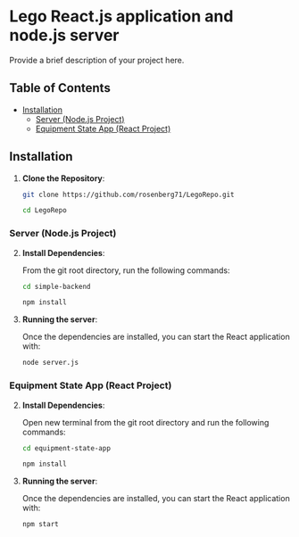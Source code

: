 # Lego React.js application and node.js server

Provide a brief description of your project here.

## Table of Contents

- [Installation](#installation)
  - [Server (Node.js Project)](#server-nodejs-project)
  - [Equipment State App (React Project)](#equipment-state-app-react-project)

## Installation
1. **Clone the Repository**:
    ```bash
    git clone https://github.com/rosenberg71/LegoRepo.git

    cd LegoRepo
### Server (Node.js Project)


2. **Install Dependencies**:

   From the git root directory, run the following commands:

   ```bash
   cd simple-backend

   npm install

3. **Running the server**:

   Once the dependencies are installed, you can start the React application with:

   ```bash
   node server.js

### Equipment State App (React Project)

2. **Install Dependencies**:

   Open new terminal from the git root directory and run the following commands:

   ```bash
   cd equipment-state-app

   npm install

3. **Running the server**:

   Once the dependencies are installed, you can start the React application with:

   ```bash
   npm start